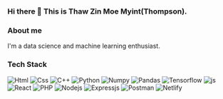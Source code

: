### Hi there 👋 This is Thaw Zin Moe Myint(Thompson).

### About me

I'm a data science and machine learning enthusiast.
### Tech Stack
<p>
  <img alt="Html" src="https://camo.githubusercontent.com/5e7e215d9ff3a7c2e96d09232c11b2205565c841d1129dd2185ebd967284121f/68747470733a2f2f696d672e736869656c64732e696f2f62616467652f68746d6c352d2532334533344632362e7376673f7374796c653d666f722d7468652d6261646765266c6f676f3d68746d6c35266c6f676f436f6c6f723d7768697465"/>
  <img alt="Css" src="https://camo.githubusercontent.com/6531a4161596e3d9fdab3d0499a7b7ce5c5c8b568be219f3e9707af042e575d2/68747470733a2f2f696d672e736869656c64732e696f2f62616467652f637373332d2532333135373242362e7376673f7374796c653d666f722d7468652d6261646765266c6f676f3d63737333266c6f676f436f6c6f723d7768697465"/>
  <img alt="C++" src="https://img.shields.io/badge/c%2B%2B-00599C?logo=c%2B%2B&logoColor=white&style=for-the-badge"/>
  <img alt="Python" src="https://img.shields.io/badge/Python-3776AB?logo=python&logoColor=white&style=for-the-badge"/>
  <img alt="Numpy" src="https://img.shields.io/badge/Numpy-013243?logo=numpy&logoColor=white&style=for-the-badge"/>
  <img alt="Pandas" src="https://img.shields.io/badge/pandas-150458?logo=pandas&logoColor=white&style=for-the-badge"/>
  <img alt="Tensorflow" src="https://img.shields.io/badge/Tensorflow-FF6F00?logo=tensorflow&logoColor=white&style=for-the-badge"/>
  <img alt="js" src="https://camo.githubusercontent.com/53ec2e58e03ba275d9b3a386abd96a243cf744a1a7121bdf8262fc8ae6ebc335/68747470733a2f2f696d672e736869656c64732e696f2f62616467652f6a6176617363726970742d2532333332333333302e7376673f7374796c653d666f722d7468652d6261646765266c6f676f3d6a617661736372697074266c6f676f436f6c6f723d253233463744463145"/>
  <img alt="React" src="https://camo.githubusercontent.com/3babc94d778f96441b3a66615fb5ee88c6ed04f174ed49b04df92b071a7d0e80/68747470733a2f2f696d672e736869656c64732e696f2f62616467652f72656163742d2532333230323332612e7376673f7374796c653d666f722d7468652d6261646765266c6f676f3d7265616374266c6f676f436f6c6f723d253233363144414642"/>
  <img alt="PHP" src="https://img.shields.io/badge/PHP-777BB4?logo=php&logoColor=white&style=for-the-badge"/>
  <img alt="Nodejs" src="https://camo.githubusercontent.com/0d58facab1be74748c39244ff3d990ae8ddd765af40263ed006219154ba90649/68747470733a2f2f696d672e736869656c64732e696f2f62616467652f6e6f64652e6a732d3644413535463f7374796c653d666f722d7468652d6261646765266c6f676f3d6e6f64652e6a73266c6f676f436f6c6f723d7768697465"/>
  <img alt="Expressjs" src="https://camo.githubusercontent.com/1bf0d1f3d3c56a35fb820e063b0fc6fed019ca6999c4c5abe17cfdbe3ce190c3/68747470733a2f2f696d672e736869656c64732e696f2f62616467652f657870726573732e6a732d2532333430346435392e7376673f7374796c653d666f722d7468652d6261646765266c6f676f3d65787072657373266c6f676f436f6c6f723d253233363144414642"/>
  <img alt="Postman" src="https://camo.githubusercontent.com/8bc77ae2c6ec0a97c7692ec54d53c49d3c4637e9c64ee63f7b45cf14a50e8177/68747470733a2f2f696d672e736869656c64732e696f2f62616467652f506f73746d616e2d4646364333373f7374796c653d666f722d7468652d6261646765266c6f676f3d706f73746d616e266c6f676f436f6c6f723d7768697465"/>
  <img alt="Netlify" src="https://camo.githubusercontent.com/2aa883d52783b24f65681fa3a20b76e914ca9cdbda511170ddae263b8c692c2e/68747470733a2f2f696d672e736869656c64732e696f2f62616467652f6e65746c6966792d2532333030303030302e7376673f7374796c653d666f722d7468652d6261646765266c6f676f3d6e65746c696679266c6f676f436f6c6f723d23303043374237"/>
</p>

